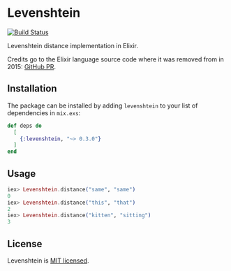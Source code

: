 # Levenshtein

[![Build Status](https://travis-ci.org/preciz/fast_ngram.svg?branch=master)](https://travis-ci.org/preciz/fast_ngram)

Levenshtein distance implementation in Elixir.

Credits go to the Elixir language source code where it was removed from in 2015:
[GitHub PR](https://github.com/elixir-lang/elixir/pull/3112/commits/b962ae3e5fda2fd5b1ca28a8aa307657d33e9101).

## Installation

The package can be installed
by adding `levenshtein` to your list of dependencies in `mix.exs`:

```elixir
def deps do
  [
    {:levenshtein, "~> 0.3.0"}
  ]
end
```

## Usage

```elixir
iex> Levenshtein.distance("same", "same")
0
iex> Levenshtein.distance("this", "that")
2
iex> Levenshtein.distance("kitten", "sitting")
3
```

## License

Levenshtein is [MIT licensed](LICENSE).
